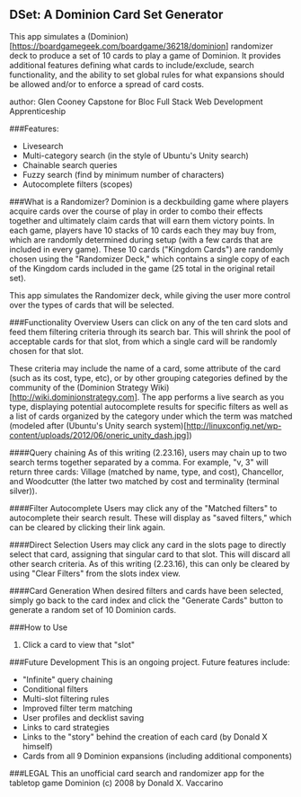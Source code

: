## DSet: A Dominion Card Set Generator

This app simulates a (Dominion)[https://boardgamegeek.com/boardgame/36218/dominion] randomizer deck to produce a set of 10 cards to play a game of Dominion. It provides additional features defining what cards to include/exclude, search functionality, and the ability to set global rules for what expansions should be allowed and/or to enforce a spread of card costs.

author: Glen Cooney
Capstone for Bloc Full Stack Web Development Apprenticeship

###Features:
* Livesearch
* Multi-category search (in the style of Ubuntu's Unity search)
* Chainable search queries
* Fuzzy search (find by minimum number of characters)
* Autocomplete filters (scopes)

###What is a Randomizer?
Dominion is a deckbuilding game where players acquire cards over the course of play in order to combo their effects together and ultimately claim cards that will earn
them victory points. In each game, players have 10 stacks of 10 cards each they may buy from, which are randomly determined during setup (with a few cards that are included in every game). These 10 cards ("Kingdom Cards") are randomly chosen using the "Randomizer Deck," which contains a single copy of each of the Kingdom cards included in the game (25 total in the original retail set).

This app simulates the Randomizer deck, while giving the user more control over the types of cards that will be selected.

###Functionality Overview
Users can click on any of the ten card slots and feed them filtering criteria through its search bar. This will shrink the pool of acceptable cards for that slot, from
which a single card will be randomly chosen for that slot.

These criteria may include the name of a card, some attribute of the card (such as its cost, type, etc), or by other grouping categories defined by the community of
the (Dominion Strategy Wiki)[http://wiki.dominionstrategy.com]. The app performs a live search as you type, displaying potential autocomplete results for specific
filters as well as a list of cards organized by the category under which the term was matched (modeled after (Ubuntu's Unity search system)[http://linuxconfig.net/wp-content/uploads/2012/06/oneric_unity_dash.jpg])

####Query chaining
As of this writing (2.23.16), users may chain up to two search terms together separated by a comma. For example, "v, 3" will return three cards: Village (matched by name, type, and cost), Chancellor, and Woodcutter (the latter two matched by cost and terminality (terminal silver)).

####Filter Autocomplete
Users may click any of the "Matched filters" to autocomplete their search result. These will display as "saved filters," which can be cleared by clicking their link again.

####Direct Selection
Users may click any card in the slots page to directly select that card, assigning that singular card to that slot. This will discard all other search criteria. As of this writing (2.23.16), this can only be cleared by using "Clear Filters" from the slots index view.

####Card Generation
When desired filters and cards have been selected, simply go back to the card index and click the "Generate Cards" button to generate a random set of 10 Dominion cards.

###How to Use
1. Click a card to view that "slot"


###Future Development
This is an ongoing project. Future features include:
* "Infinite" query chaining
* Conditional filters
* Multi-slot filtering rules
* Improved filter term matching
* User profiles and decklist saving
* Links to card strategies
* Links to the "story" behind the creation of each card (by Donald X himself)
* Cards from all 9 Dominion expansions (including additional components)


###LEGAL
This an unofficial card search and randomizer app for the tabletop game Dominion (c) 2008 by Donald X. Vaccarino

